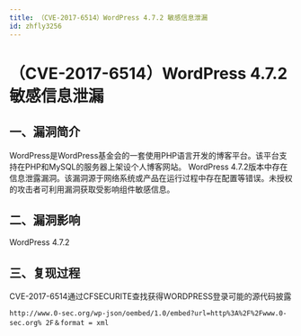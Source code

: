 ```yaml
---
title: （CVE-2017-6514）WordPress 4.7.2 敏感信息泄漏
id: zhfly3256
---
```


# （CVE-2017-6514）WordPress 4.7.2 敏感信息泄漏

## 一、漏洞简介

WordPress是WordPress基金会的一套使用PHP语言开发的博客平台。该平台支持在PHP和MySQL的服务器上架设个人博客网站。 WordPress 4.7.2版本中存在信息泄露漏洞。该漏洞源于网络系统或产品在运行过程中存在配置等错误。未授权的攻击者可利用漏洞获取受影响组件敏感信息。

## 二、漏洞影响

WordPress 4.7.2

## 三、复现过程

CVE-2017-6514通过CFSECURITE查找获得WORDPRESS登录可能的源代码披露

```
http://www.0-sec.org/wp-json/oembed/1.0/embed?url=http%3A%2F%2Fwww.0-sec.org% 2F＆format = xml 
```